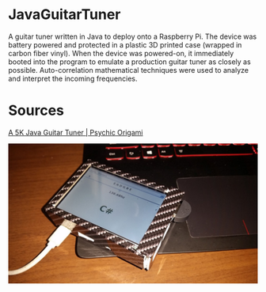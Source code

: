 # JavaGuitarTuner
A guitar tuner written in Java to deploy onto a Raspberry Pi. The device was battery powered and protected in a plastic 3D printed case (wrapped in carbon fiber vinyl). When the device was powered-on, it immediately booted into the program to emulate a production guitar tuner as closely as possible. Auto-correlation mathematical techniques were used to analyze and interpret the incoming frequencies.

# Sources
<a href="http://www.psychicorigami.com/2009/01/17/a-5k-java-guitar-tuner/" target="_blank">A 5K Java Guitar Tuner | Psychic Origami</a>

![device pic](./device_pic.jpg)


